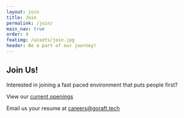 ```yaml
---
layout: join
title: Join
permalink: /join/
main_nav: true
order: 4
featimg: /assets/join.jpg
header: Be a part of our journey!
---
```


## Join Us!
Interested in joining a fast paced environment that puts people first?

View our [current openings](https://boards.greenhouse.io/raft)

Email us your resume at [careers@goraft.tech](mailto:careers@goraft.tech?subject=Job%20Inquiry%20from%20goRaft.tech)
